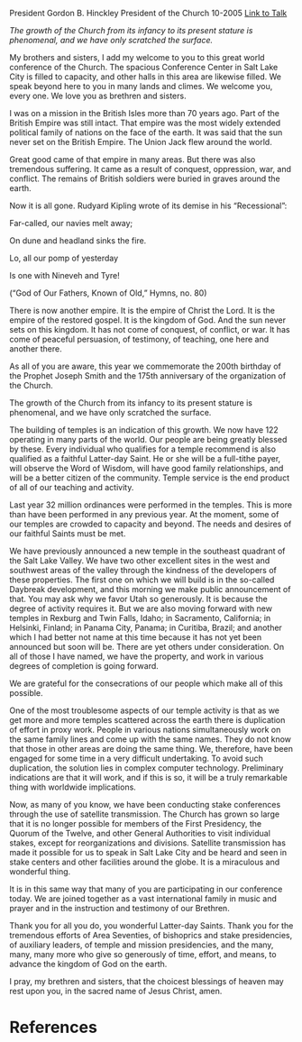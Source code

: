 President Gordon B. Hinckley
President of the Church
10-2005
[Link to Talk](https://www.churchofjesuschrist.org/study/general-conference/2005/10/opening-remarks?lang=eng)

_The growth of the Church from its infancy to its present stature is phenomenal, and we have only scratched the surface._

My brothers and sisters, I add my welcome to you to this great world conference of the Church. The spacious Conference Center in Salt Lake City is filled to capacity, and other halls in this area are likewise filled. We speak beyond here to you in many lands and climes. We welcome you, every one. We love you as brethren and sisters.

I was on a mission in the British Isles more than 70 years ago. Part of the British Empire was still intact. That empire was the most widely extended political family of nations on the face of the earth. It was said that the sun never set on the British Empire. The Union Jack flew around the world.

Great good came of that empire in many areas. But there was also tremendous suffering. It came as a result of conquest, oppression, war, and conflict. The remains of British soldiers were buried in graves around the earth.

Now it is all gone. Rudyard Kipling wrote of its demise in his “Recessional”:





Far-called, our navies melt away;

On dune and headland sinks the fire.

Lo, all our pomp of yesterday

Is one with Nineveh and Tyre!





(“God of Our Fathers, Known of Old,” Hymns, no. 80)





There is now another empire. It is the empire of Christ the Lord. It is the empire of the restored gospel. It is the kingdom of God. And the sun never sets on this kingdom. It has not come of conquest, of conflict, or war. It has come of peaceful persuasion, of testimony, of teaching, one here and another there.

As all of you are aware, this year we commemorate the 200th birthday of the Prophet Joseph Smith and the 175th anniversary of the organization of the Church.

The growth of the Church from its infancy to its present stature is phenomenal, and we have only scratched the surface.

The building of temples is an indication of this growth. We now have 122 operating in many parts of the world. Our people are being greatly blessed by these. Every individual who qualifies for a temple recommend is also qualified as a faithful Latter-day Saint. He or she will be a full-tithe payer, will observe the Word of Wisdom, will have good family relationships, and will be a better citizen of the community. Temple service is the end product of all of our teaching and activity.

Last year 32 million ordinances were performed in the temples. This is more than have been performed in any previous year. At the moment, some of our temples are crowded to capacity and beyond. The needs and desires of our faithful Saints must be met.

We have previously announced a new temple in the southeast quadrant of the Salt Lake Valley. We have two other excellent sites in the west and southwest areas of the valley through the kindness of the developers of these properties. The first one on which we will build is in the so-called Daybreak development, and this morning we make public announcement of that. You may ask why we favor Utah so generously. It is because the degree of activity requires it. But we are also moving forward with new temples in Rexburg and Twin Falls, Idaho; in Sacramento, California; in Helsinki, Finland; in Panama City, Panama; in Curitiba, Brazil; and another which I had better not name at this time because it has not yet been announced but soon will be. There are yet others under consideration. On all of those I have named, we have the property, and work in various degrees of completion is going forward.

We are grateful for the consecrations of our people which make all of this possible.

One of the most troublesome aspects of our temple activity is that as we get more and more temples scattered across the earth there is duplication of effort in proxy work. People in various nations simultaneously work on the same family lines and come up with the same names. They do not know that those in other areas are doing the same thing. We, therefore, have been engaged for some time in a very difficult undertaking. To avoid such duplication, the solution lies in complex computer technology. Preliminary indications are that it will work, and if this is so, it will be a truly remarkable thing with worldwide implications.

Now, as many of you know, we have been conducting stake conferences through the use of satellite transmission. The Church has grown so large that it is no longer possible for members of the First Presidency, the Quorum of the Twelve, and other General Authorities to visit individual stakes, except for reorganizations and divisions. Satellite transmission has made it possible for us to speak in Salt Lake City and be heard and seen in stake centers and other facilities around the globe. It is a miraculous and wonderful thing.

It is in this same way that many of you are participating in our conference today. We are joined together as a vast international family in music and prayer and in the instruction and testimony of our Brethren.

Thank you for all you do, you wonderful Latter-day Saints. Thank you for the tremendous efforts of Area Seventies, of bishoprics and stake presidencies, of auxiliary leaders, of temple and mission presidencies, and the many, many, many more who give so generously of time, effort, and means, to advance the kingdom of God on the earth.

I pray, my brethren and sisters, that the choicest blessings of heaven may rest upon you, in the sacred name of Jesus Christ, amen.

# References
